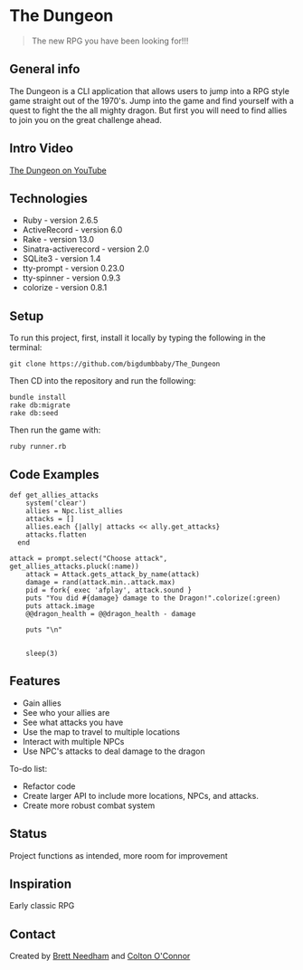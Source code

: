 # The Dungeon
> The new RPG you have been looking for!!!



## General info
The Dungeon is a CLI application that allows users to jump into a RPG style game straight out of the 1970's.
Jump into the game and find yourself with a quest to fight the the all mighty dragon. But first you will need to find allies to join you on the great challenge ahead.

## Intro Video
[The Dungeon on YouTube]()

## Technologies
* Ruby - version 2.6.5
* ActiveRecord - version 6.0
* Rake - version 13.0
* Sinatra-activerecord - version 2.0
* SQLite3 - version 1.4
* tty-prompt - version 0.23.0
* tty-spinner - version 0.9.3
* colorize - version 0.8.1


## Setup
To run this project, first, install it locally by typing the following in the terminal:
```
git clone https://github.com/bigdumbbaby/The_Dungeon
```
Then CD into the repository and run the following:
```
bundle install
rake db:migrate
rake db:seed
```
Then run the game with: 
```
ruby runner.rb
```

## Code Examples
```
def get_allies_attacks
    system('clear')
    allies = Npc.list_allies
    attacks = []
    allies.each {|ally| attacks << ally.get_attacks}
    attacks.flatten
  end
```
```
attack = prompt.select("Choose attack", get_allies_attacks.pluck(:name))
    attack = Attack.gets_attack_by_name(attack)
    damage = rand(attack.min..attack.max)
    pid = fork{ exec 'afplay', attack.sound }
    puts "You did #{damage} damage to the Dragon!".colorize(:green)
    puts attack.image
    @@dragon_health = @@dragon_health - damage

    puts "\n"


    sleep(3)
```



## Features
* Gain allies
* See who your allies are
* See what attacks you have 
* Use the map to travel to multiple locations
* Interact with multiple NPCs
* Use NPC's attacks to deal damage to the dragon


To-do list:
* Refactor code
* Create larger API to include more locations, NPCs, and attacks.
* Create more robust combat system 


## Status
Project functions as intended, more room for improvement 


## Inspiration
Early classic RPG 


## Contact
Created by [Brett Needham](https://github.com/brettneedham88) and [Colton O'Connor](https://www.linkedin.com/in/colton-o-connor/)



